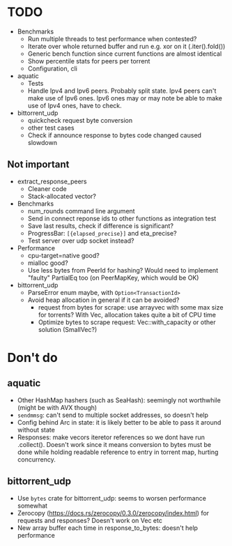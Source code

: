 # TODO

* Benchmarks
  * Run multiple threads to test performance when contested?
  * Iterate over whole returned buffer and run e.g. xor on it (.iter().fold())
  * Generic bench function since current functions are almost identical
  * Show percentile stats for peers per torrent
  * Configuration, cli
* aquatic
  * Tests
  * Handle Ipv4 and Ipv6 peers. Probably split state. Ipv4 peers can't make
    use of Ipv6 ones. Ipv6 ones may or may note be able to make use of Ipv4
    ones, have to check.
* bittorrent_udp
  * quickcheck request byte conversion
  * other test cases
  * Check if announce response to bytes code changed caused slowdown

## Not important

* extract_response_peers
    * Cleaner code
    * Stack-allocated vector?
* Benchmarks
    * num_rounds command line argument
    * Send in connect reponse ids to other functions as integration test
    * Save last results, check if difference is significant?
    * ProgressBar: `[{elapsed_precise}]` and eta_precise?
    * Test server over udp socket instead?
* Performance
    * cpu-target=native good?
    * mialloc good?
    * Use less bytes from PeerId for hashing? Would need to implement
      "faulty" PartialEq too (on PeerMapKey, which would be OK)
* bittorrent_udp
    * ParseError enum maybe, with `Option<TransactionId>`
    * Avoid heap allocation in general if it can be avoided?
      * request from bytes for scrape: use arrayvec with some max size for
        torrents? With Vec, allocation takes quite a bit of CPU time
      * Optimize bytes to scrape request: Vec::with_capacity or other solution (SmallVec?)

# Don't do

## aquatic

* Other HashMap hashers (such as SeaHash): seemingly not worthwhile (might be
  with AVX though)
* `sendmmsg`: can't send to multiple socket addresses, so doesn't help
* Config behind Arc in state: it is likely better to be able to pass it around
  without state
* Responses: make vecors iteretor references so we dont have run .collect().
  Doesn't work since it means conversion to bytes must be done while holding
  readable reference to entry in torrent map, hurting concurrency.

## bittorrent_udp

* Use `bytes` crate for bittorrent_udp: seems to worsen performance somewhat
* Zerocopy (https://docs.rs/zerocopy/0.3.0/zerocopy/index.html) for requests
  and responses? Doesn't work on Vec etc
* New array buffer each time in response_to_bytes: doesn't help performance
